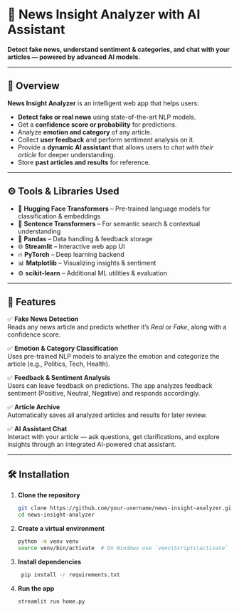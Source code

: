 # 📰 News Insight Analyzer with AI Assistant

**Detect fake news, understand sentiment & categories, and chat with your articles — powered by advanced AI models.**

---

## 📌 Overview

**News Insight Analyzer** is an intelligent web app that helps users:
- **Detect fake or real news** using state-of-the-art NLP models.
- Get a **confidence score or probability** for predictions.
- Analyze **emotion and category** of any article.
- Collect **user feedback** and perform sentiment analysis on it.
- Provide a **dynamic AI assistant** that allows users to *chat with their article* for deeper understanding.
- Store **past articles and results** for reference.

---

## ⚙️ Tools & Libraries Used

- 🤗 **Hugging Face Transformers** – Pre-trained language models for classification & embeddings
- 🧠 **Sentence Transformers** – For semantic search & contextual understanding
- 🐼 **Pandas** – Data handling & feedback storage
- 🌐 **Streamlit** – Interactive web app UI
- 🔥 **PyTorch** – Deep learning backend
- 📊 **Matplotlib** – Visualizing insights & sentiment
- ⚙️ **scikit-learn** – Additional ML utilities & evaluation

---

## 🚀 Features

✅ **Fake News Detection**  
Reads any news article and predicts whether it’s *Real* or *Fake*, along with a confidence score.

✅ **Emotion & Category Classification**  
Uses pre-trained NLP models to analyze the emotion and categorize the article (e.g., Politics, Tech, Health).

✅ **Feedback & Sentiment Analysis**  
Users can leave feedback on predictions. The app analyzes feedback sentiment (Positive, Neutral, Negative) and responds accordingly.

✅ **Article Archive**  
Automatically saves all analyzed articles and results for later review.

✅ **AI Assistant Chat**  
Interact with your article — ask questions, get clarifications, and explore insights through an integrated AI-powered chat assistant.

---

## 🛠️ Installation

1. **Clone the repository**
   ```bash
   git clone https://github.com/your-username/news-insight-analyzer.git
   cd news-insight-analyzer
    ```
2. **Create a virtual environment**
   ```bash
   python -m venv venv
   source venv/bin/activate  # On Windows use `venv\Scripts\activate`
   ```
3. **Install dependencies**
   ```bash
    pip install -r requirements.txt
    ```
4. **Run the app**
    ```bash
    streamlit run home.py
    ```
